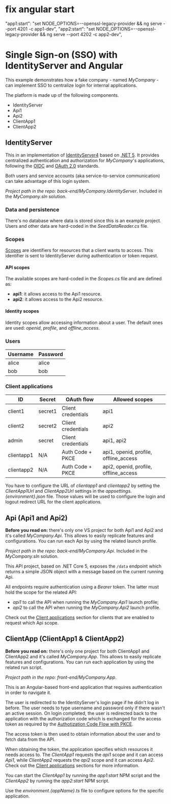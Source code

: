 # fix angular start
   "app1:start": "set NODE_OPTIONS=--openssl-legacy-provider && ng serve --port 4201 -c app1-dev",
    "app2:start": "set NODE_OPTIONS=--openssl-legacy-provider && ng serve --port 4202 -c app2-dev",
    
# Single Sign-on (SSO) with IdentityServer and Angular
This example demonstrates how a fake company - named *MyCompany* - can implement SSO to centralize login for internal applications.

The platform is made up of the following components.
- IdentityServer
- Api1
- Api2
- ClientApp1
- ClientApp2

## IdentityServer
This in an implementation of [IdentityServer4](https://identityserver4.readthedocs.io/en/latest) based on [.NET 5](https://dotnet.microsoft.com/download/dotnet/5.0). It provides centralized authentication and authorization for *MyCompany*'s applications, following the [OIDC](https://openid.net/connect/) and [OAuth 2.0](https://oauth.net/2/) standards.

Both users and service accounts (aka service-to-service communication) can take advantage of this login system.

*Project path in the repo:* *back-end/MyCompany.IdentityServer*. Included in the *MyCompany.sln* solution.

### Data and persistence
There's no database where data is stored since this is an example project. Users and other data are hard-coded in the *SeedDataReader.cs* file.


### Scopes
[Scopes](https://identityserver.github.io/Documentation/docsv2/overview/terminology.html) are identifiers for resources that a client wants to access. This identifier is sent to IdentityServer during authentication or token request.

#### API scopes
The available scopes are hard-coded in the *Scopes.cs* file and are defined as:

- **api1**: it allows access to the Api1 resource.
- **api2**: it allows access to the Api2 resource.

#### Identity scopes
Identity scopes allow accessing information about a user. The default ones are used: *openid*, *profile*, and *offline_access*.

### Users
| Username | Password |
|----------|----------|
| alice    | alice    |
| bob      | bob      |

### Client applications
| ID         | Secret  | OAuth flow         | Allowed scopes                        |
|------------|---------|--------------------|---------------------------------------|
| client1    | secret1 | Client credentials | api1                                  |
| client2    | secret2 | Client credentials | api2                                  |
| admin      | secret  | Client credentials | api1, api2                            |
| clientapp1 | N/A     | Auth Code + PKCE   | api1, openid, profile, offline_access |
| clientapp2 | N/A     | Auth Code + PKCE   | api2, openid, profile, offline_access |

You have to configure the URL of *clientapp1* and *clientapp2* by setting the *ClientApp1Url* and *ClientApp2Url* settings in the *appsettings.{environment}.json* file. Those values will be used to configure the login and logout redirect URL for the client applications.

## Api (Api1 and Api2)
**Before you read on:** there's only one VS project for both Api1 and Api2 and it's called *MyCompany.Api*. This allows to easily replicate features and configurations. You can run each Api by using the related launch profile.

*Project path in the repo:* *back-end/MyCompany.Api*. Included in the *MyCompany.sln* solution.

This API project, based on .NET Core 5, exposes the `/data` endpoint which returns a simple JSON object with a message based on the current running Api.

All endpoints require authentication using a *Bearer* token. The latter must hold the scope for the related API:
- *api1* to call the API when running the *MyCompany.Api1* launch profile;
- *api2* to call the API when running the *MyCompany.Api2* launch profile.

Check out the [Client applications](#client-applications) section for clients that are enabled to request which Api scope.

## ClientApp (ClientApp1 & ClientApp2)
**Before you read on:** there's only one project for both ClientApp1 and ClientApp2 and it's called *MyCompany.App*. This allows to easily replicate features and configurations. You can run each application by using the related run script.

*Project path in the repo:* *front-end/MyCompany.App*.

This is an Angular-based front-end application that requires authentication in order to navigate it.

The user is redirected to the IdentityServer's login page if he didn't log in before. The user needs to type username and password only if there wasn't an active session. On login completed, the user is redirected back to the application with the authorization code which is exchanged for the access token as required by the [Authotization Code Flow with PKCE](https://auth0.com/docs/authorization/flows/authorization-code-flow-with-proof-key-for-code-exchange-pkce).

The access token is then used to obtain information about the user and to fetch data from the API.

When obtaining the token, the application specifies which resources it needs access to. The *ClientApp1* requests the *api1* scope and it can access *Api1*, while *ClientApp2* requests the *api2* scope and it can access *Api2*. Check out the [Client applications](#client-applications) sections for more information.

You can start the *ClientApp1* by running the *app1:start* NPM script and the *ClientApp2* by running the *app2:start* NPM script.

Use the *environment.{appName}.ts* file to configure options for the specific application.
